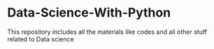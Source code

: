 # Data-Science-With-Python
This repository includes all the materials like codes and all other stuff related to Data science
